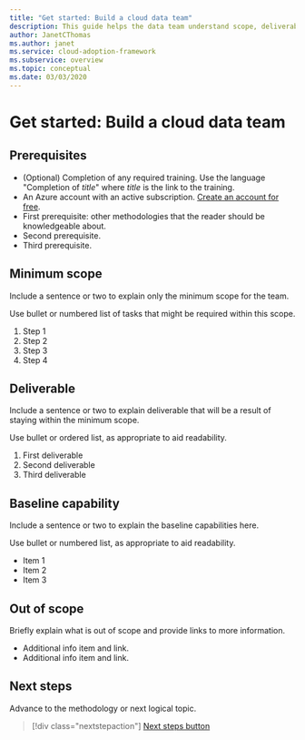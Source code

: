 ```yaml
---
title: "Get started: Build a cloud data team"
description: This guide helps the data team understand scope, deliverables, and the capabilities they are responsible for.
author: JanetCThomas
ms.author: janet
ms.service: cloud-adoption-framework
ms.subservice: overview
ms.topic: conceptual 
ms.date: 03/03/2020
---
```


<!-- docsTest:disable -->
<!-- TODO: Finish this article. -->

<!---Recommended: Remove all the comments in this template before you sign-off or merge to master.--->
<!---quickstarts are fundamental day-1 instructions for helping new customers use a subscription to quickly try out a specific product/service.
The entire activity is a short set of steps that provides an initial experience.
You only use quickstarts when you can get the service, technology, or functionality into the hands of new customers in less than 10 minutes.
--->

# Get started: Build a cloud data team

<!---Required:
Starts with "Get started: " and is ideally two lines or less when rendered on a 1920x1080 screen. Make the first word following "Get started:" a verb, which is to say, an action. The "X" part should identify both the technology or service involved (such as App Service, Cosmos DB, etc.) and the language or framework, if applicable (.NET Core, Python, JavaScript, Java, etc.) The language or framework shouldn't appear in parentheses.

This quickstart helps you understand the goals and objectives of a data team working on cloud adoption.

<!-- In the opening sentence, focus on the job or task to be completed, emphasizing. General industry terms (such as "serverless," which are better for SEO) more than Microsoft-branded terms or acronyms (such as "Azure Functions" or "AKS"). That is, try to include terms people typically search for and avoid using _only_ Microsoft terms. -->

<!--After the opening sentence, provide a light introduction that describes, again in customer-friendly language, what the customer will learn in the process of accomplishing the stated goal. Answer the fundamental "why would I want to do this?" question.

Avoid the following elements whenever possible:
- Avoid callouts (note, important, tip, etc.) because readers tend to skip over them.
Important callouts like preview status or version caveats can be included under prerequisites.

- Avoid links, which are generally invitations for the reader to leave the article and not complete the experience of the quickstart. The exception are links to alternate versions of the same content (such as when you have a VSCode-oriented article and a CLI-oriented article). Those links help get the reader to the right article, rather than being a distraction. If you feel that there are other important concepts needing links, make reviewing a particular article a prerequisite. Otherwise, rely on the line of standard links (see below).

- Avoid any indication of the time it takes to complete the quickstart, because there's already the "x minutes to read" at the top and making a second suggestion can be contradictory.

- Avoid a bullet list of steps or other details in the quickstart: the H2's shown on the right of the docs page already fulfill this purpose.

- Avoid screenshots or diagrams: the opening sentence should be sufficient to explain the result, and other diagrams count as conceptual material that is best in a linked overview.
--->

<!-- Optional standard links: if there are suitable links, you can include a single line of applicable links for companion content at the end of the introduction. Don't use the line if there's only a single link. -->

<!-- NOTE: the Azure subscription line is moved to Prerequisites. -->

## Prerequisites

<!-- Make Prerequisites the first H2 after the H1. Omit any preliminary text to the list.-->

- (Optional) Completion of any required training. Use the language "Completion of _title_" where _title_ is the link to the training.
- An Azure account with an active subscription. [Create an account for free](https://azure.microsoft.com/free/?WT.mc_id=A261C142F).
- First prerequisite: other methodologies that the reader should be knowledgeable about.
- Second prerequisite.
- Third prerequisite.

<!-- Include this heading even if there aren't any prerequisites, in which case just use the text: "None" (not bulleted). The reason for this is to maintain consistency across services, which trains readers to always look in the same place. -->

<!-- When there are prerequisites, list each as items, not instructions to minimize the verbiage.
For example, use "Python 3.6" instead of "Install Python 3.6". If the prerequisite is something to install, link to the applicable installer or download. Selecting the item/link is then the action to fulfill the prerequisite. Use an action word only if necessary to make the meaning clear.
Don't use links to conceptual information about a prerequisite; only use links for installers.

List prerequisites in the following order:
- An Azure account with an active subscription. [Create an account for free](https://azure.microsoft.com/free/?WT.mc_id=A261C142F).
- Language runtimes (Python, Node, .NET, etc.)
- Packages (from pip, npm, nuget, etc.)
- Tools (like VSCode IF REQUIRED. Don't include tools like pip if they're automatically installed with another tool or language runtime, like Python. Don't include optional tools like text editors--include them only if the quickstart demonstrates them.)
- Sample code
- Specialized hardware
- Other preparatory work, such as creating a VM (OK to link to another article)
- Azure keys
- Service-specific keys

The reason for placing runtimes and tools first is that it might take time to install them, and it's best to get a user started sooner than later.

If you feel like your quickstart has a lot of prerequisites, the quickstart might be the wrong content type; a tutorial or how-to guide might be the better option. Remember that quickstarts should be something a reader can complete in 10 minutes or less.

--->

## Minimum scope

<!---Required:
Quickstarts are prescriptive and guide the customer through an end-to-end procedure.
Make sure to use specific naming for setting up accounts and configuring technology.

Avoid linking off to other content; include whatever the customer needs to complete the scenario in the article. For example, if the customer needs to set permissions, include the permissions they need to set, and the specific settings in the quickstart procedure. Don't send the customer to another article to read about it.

In a break from tradition, do not link to reference topics in the procedural part of the quickstart when using cmdlets or code. Provide customers what they need to know in the quickstart to successfully complete the quickstart.

For portal-based procedures, minimize bullets and numbering.

For the CLI or PowerShell based procedures, don't use bullets or numbering.

Be mindful of the number of H2/procedures in the Quickstart. 3-5 procedural steps are about right. Once you've staged the article, look at the right-hand "In this article" section on the docs page; if there are more than 8 total, consider restructuring the article.
--->

Include a sentence or two to explain only the minimum scope for the team.

Use bullet or numbered list of tasks that might be required within this scope.

1. Step 1
1. Step 2
1. Step 3
1. Step 4

## Deliverable

Include a sentence or two to explain deliverable that will be a result of staying within the minimum scope.

Use bullet or ordered list, as appropriate to aid readability.

1. First deliverable
1. Second deliverable
1. Third deliverable

## Baseline capability

Include a sentence or two to explain the baseline capabilities here.

Use bullet or numbered list, as appropriate to aid readability.

- Item 1
- Item 2
- Item 3

## Out of scope

Briefly explain what is out of scope and provide links to more information.

- Additional info item and link.
- Additional info item and link.

## Next steps

Advance to the methodology or next logical topic.
> [!div class="nextstepaction"]
> [Next steps button](../../index.yml)

<!--- Required:
Quickstarts should always have a Next steps H2 that points to the next logical quickstart in a series, or, if there are no other quickstarts, to some other cool thing the customer can do. A single link in the blue box format should direct the customer to the next article; and you can shorten the title in the boxes if the original one doesn't fit.
Do not use a "more info" section or a "resources" section or "see also" section". --->
